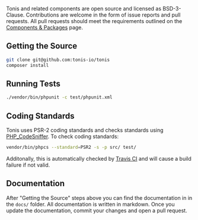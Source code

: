 Tonis and related components are open source and licensed as BSD-3-Clause. Contributions are welcome in the form of issue 
reports and pull requests. All pull requests should meet the requirements outlined on the [Components & Packages](/other/components-and-packages) 
page.

Getting the Source
------------------

```sh
git clone git@github.com:tonis-io/tonis
composer install
```

Running Tests
-------------

```sh
./vendor/bin/phpunit -c test/phpunit.xml
```

Coding Standards
----------------

Tonis uses PSR-2 coding standards and checks standards using [PHP_CodeSniffer](https://github.com/squizlabs/PHP_CodeSniffer).
To check coding standards:

```sh
vendor/bin/phpcs --standard=PSR2 -s -p src/ test/
```

Additonally, this is automatically checked by [Travis CI](https://travis-ci.org) and will cause a build failure if not valid.

Documentation
-------------

After "Getting the Source" steps above you can find the documentation in in the `docs/` folder. All documentation is written
in markdown. Once you update the documentation, commit your changes and open a pull request.
